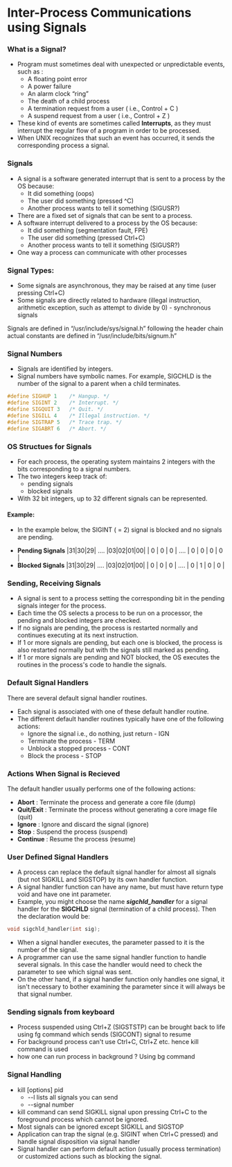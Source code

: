# Inter-Process Communications using Signals

### What is a Signal?
- Program must sometimes deal with unexpected or unpredictable events, such as :
    - A floating point error
    - A power failure
    - An alarm clock “ring”
    - The death of a child process
    - A termination request from a user ( i.e., Control + C )
    - A suspend request from a user ( i.e., Control + Z )
- These kind of events are sometimes called **Interrupts**, as they must interrupt the regular flow of a program in order to be processed.
- When UNIX recognizes that such an event has occurred, it sends the
corresponding process a signal.

### Signals

- A signal is a software generated interrupt that is sent to a process by the OS because:
    - It did something (oops)
    - The user did something (pressed ^C)
    - Another process wants to tell it something (SIGUSR?)
- There are a fixed set of signals that can be sent to a process.
- A software interrupt delivered to a process by the OS because:
    - It did something (segmentation fault, FPE)
    - The user did something (pressed Ctrl+C)
    - Another process wants to tell it something (SIGUSR?)
- One way a process can communicate with other processes

### Signal Types:
- Some signals are asynchronous, they may be raised at any time (user pressing Ctrl+C)
- Some signals are directly related to hardware (illegal instruction, arithmetic
exception, such as attempt to divide by 0) - synchronous signals

Signals are defined in “/usr/include/sys/signal.h” following the header
chain actual constants are defined in “/usr/include/bits/signum.h”

### Signal Numbers
- Signals are identified by integers.
- Signal numbers have symbolic names. For example, SIGCHLD is the
number of the signal to a parent when a child terminates.

```c
#define SIGHUP 1    /* Hangup. */
#define SIGINT 2    /* Interrupt. */
#define SIGQUIT 3   /* Quit. */ 
#define SIGILL 4    /* Illegal instruction. */
#define SIGTRAP 5   /* Trace trap. */
#define SIGABRT 6   /* Abort. */
```
### OS Structues for Signals
- For each process, the operating system maintains 2 integers with the bits corresponding to a signal numbers.
- The two integers keep track of:
    - pending signals
    - blocked signals
- With 32 bit integers, up to 32 different signals can be represented.
#### Example:
- In the example below, the SIGINT ( = 2) signal is blocked and no
signals are pending.
* **Pending Signals**
    |31|30|29| .... |03|02|01|00|
    | 0 | 0 | 0 | .... | 0 | 0 | 0 | 0 |
* **Blocked Signals**
    |31|30|29| .... |03|02|01|00|
    | 0 | 0 | 0 | .... | 0 | 1 | 0 | 0 |

### Sending, Receiving Signals
- A signal is sent to a process setting the corresponding bit in the
pending signals integer for the process.
- Each time the OS selects a process to be run on a processor, the
pending and blocked integers are checked.
- If no signals are pending, the process is restarted normally and
continues executing at its next instruction.
- If 1 or more signals are pending, but each one is blocked, the process
is also restarted normally but with the signals still marked as pending.
- If 1 or more signals are pending and NOT blocked, the OS executes
the routines in the process's code to handle the signals.

### Default Signal Handlers
There are several default signal handler routines.
- Each signal is associated with one of these default handler routine.
- The different default handler routines typically have one of the
following actions:
    - Ignore the signal i.e., do nothing, just return - IGN
    - Terminate the process - TERM
    - Unblock a stopped process - CONT
    - Block the process - STOP

### Actions When Signal is Recieved

The default handler usually performs one of the following actions:
- **Abort** : Terminate the process and generate a core file (dump)
- **Quit/Exit** : Terminate the process without generating a core image file (quit)
- **Ignore** : Ignore and discard the signal (ignore)
- **Stop** : Suspend the process (suspend)
- **Continue** : Resume the process (resume)


### User Defined Signal Handlers
- A process can replace the default signal handler for almost all signals
(but not SIGKILL and SIGSTOP) by its own handler function.
- A signal handler function can have any name, but must have return
type void and have one int parameter.
- Example, you might choose the name ***sigchld_handler*** for a signal
handler for the **SIGCHLD** signal (termination of a child process). Then
the declaration would be:
```c
void sigchld_handler(int sig);
```
- When a signal handler executes, the parameter passed to it is the
number of the signal.
- A programmer can use the same signal handler function to handle
several signals. In this case the handler would need to check the
parameter to see which signal was sent.
- On the other hand, if a signal handler function only handles one
signal, it isn't necessary to bother examining the parameter since it
will always be that signal number.

### Sending signals from keyboard
- Process suspended using Ctrl+Z (SIGSTSTP) can be brought back to life
using fg command which sends (SIGCONT) signal to resume
- For background process can't use Ctrl+C, Ctrl+Z etc. hence kill
command is used
- how one can run process in background ? Using bg command

### Signal Handling 
- kill [options] pid
    * --l lists all signals you can send
    * --signal number
- kill command can send SIGKILL signal upon pressing Ctrl+C to the
foreground process which cannot be ignored.
- Most signals can be ignored except SIGKILL and SIGSTOP
- Application can trap the signal (e.g. SIGINT when Ctrl+C pressed) and handle signal disposition via signal handler
- Signal handler can perform default action (usually process termination) or customized actions such as blocking the signal.